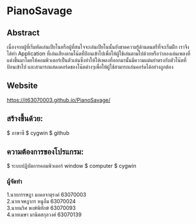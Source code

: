 # PianoSavage
## Abstract
  เนื่องจากผู้ที่เริ่มหัดเล่นเปียโนหรือผู้ที่สนใจจะเล่นเปียโนนั้นยังขาดความรู้ด้านดนตรีที่จะเริ่มฝึก เราจึงได้ทำ Application ที่เล่นเสียงตามโน๊ตที่ป้อนเข้าไปเพื่อให้ผู้ใช้เล่นตามไปด้วยหรือว่าลองเล่นเพลงที่แต่งขึ้นมาโดยให้คอมพิวเตอร์เป็นตัวเล่นซึ่งทำให้ให้เพลงที่ออกมานั้นมีความแม่นยำตรงกับตัวโน๊ตที่ป้อนเข้าไป และสามารถแสดงคอร์ดของโน๊ตต่างๆเพื่อให้ผู้ใช้สามารถเล่นคอร์ดได้อย่างถูกต้อง

## Website
https://it63070003.github.io/PianoSavage/

## สร้างขึ้นด้วย:
$ ภาษาซี
$ cygwin
$ github

## ความต้องการของโปรแกรม:
$ ระบบปฏิบัตการคอมพิวเตอร์ window
$ computer
$ cygwin


### ผู้จัดทำ
1.นายกรรษฎา มงคลจาตุรงค์ 63070003\
2.นายเจษฎากร หนูอิ่ม 63070024\
3.นายนริศ พงษ์พิทักษ์ 63070093\
4.นายเมษา มานิตสกุลวงศ์ 63070139
